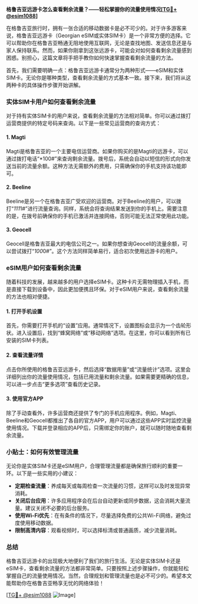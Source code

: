 **格鲁吉亚远游卡怎么查看剩余流量？——轻松掌握你的流量使用情况[[TG💪+ @esim1088](https://t.me/s/esim1088)]**

在格鲁吉亚旅行时，拥有一张合适的移动数据卡是必不可少的。对于许多游客来说，格鲁吉亚远游卡（Georgian eSIM或实体SIM卡）是一个非常方便的选择。它可以帮助你在格鲁吉亚畅通无阻地使用互联网，无论是查找地图、发送信息还是与家人保持联系。然而，如果你刚拿到这张远游卡，可能会对如何查看剩余流量感到困惑。别担心，这篇文章将手把手教你如何快速掌握查看剩余流量的方法。

首先，我们需要明确一点：格鲁吉亚远游卡通常分为两种形式——eSIM和实体SIM卡。无论你是哪种类型，查看剩余流量的方式基本一致。接下来，我们将从这两种卡的具体操作步骤开始讲解。

### 实体SIM卡用户如何查看剩余流量

对于持有实体SIM卡的用户来说，查看剩余流量的方法相对简单。你可以通过拨打运营商提供的特定号码来查询。以下是一些常见运营商的查询方式：

#### 1. Magti
Magti是格鲁吉亚的一个主要电信运营商。如果你购买的是Magti的远游卡，可以通过拨打电话“*100#”来查询剩余流量。拨号后，系统会自动以短信的形式向你发送当前的流量余额。这种方法无需额外的费用，只需确保你的手机支持该功能即可。

#### 2. Beeline
Beeline是另一个在格鲁吉亚广受欢迎的运营商。对于Beeline的用户，可以拨打“*111*1#”进行流量查询。同样，系统会将查询结果发送到你的手机上。需要注意的是，在拨号前确保你的手机已激活并连接网络，否则可能无法正常使用此功能。

#### 3. Geocell
Geocell是格鲁吉亚最大的电信公司之一。如果你想查询Geocell的流量余额，可以尝试拨打“*100*0#”。这个方法同样简单易行，适合初次使用远游卡的用户。

### eSIM用户如何查看剩余流量

随着科技的发展，越来越多的用户选择eSIM卡。这种卡片无需物理插入手机，而是直接下载到设备中，因此更加便携且环保。对于eSIM用户来说，查看剩余流量的方法也相对便捷。

#### 1. 打开手机设置
首先，你需要打开手机的“设置”应用。通常情况下，设置图标会显示为一个齿轮形状。进入设置后，找到“蜂窝网络”或“移动网络”选项。在这里，你可以看到所有已安装的SIM卡列表。

#### 2. 查看流量详情
点击你所使用的格鲁吉亚远游卡，然后选择“数据用量”或“流量统计”选项。这里会详细列出你的流量使用情况，包括已用流量和剩余流量。如果需要更精确的信息，可以进一步点击“更多选项”查看历史记录。

#### 3. 使用官方APP
除了手动查看外，许多运营商还提供了专门的手机应用程序。例如，Magti、Beeline和Geocell都推出了各自的官方APP，用户可以通过这些APP实时监控流量使用情况。下载并登录相应的APP后，只需绑定你的账户，就可以随时随地查看剩余流量。

### 小贴士：如何有效管理流量

无论你是实体SIM卡还是eSIM用户，合理管理流量都是确保旅行顺利的重要一环。以下是一些实用的小建议：

- **定期检查流量**：养成每天或每周检查一次流量的习惯，这样可以及时发现异常消耗。
- **关闭后台应用**：许多应用程序会在后台自动更新或同步数据，这会消耗大量流量。建议关闭不必要的后台服务。
- **使用Wi-Fi优先**：在有条件的情况下，尽量选择免费的公共Wi-Fi网络，避免过度使用移动数据。
- **限制高清内容**：观看视频时，可以选择标清或普通画质，减少流量消耗。

### 总结

格鲁吉亚远游卡的出现极大地便利了我们的旅行生活。无论是实体SIM卡还是eSIM卡，查看剩余流量的方法都非常简单。只要按照上述步骤操作，你就能轻松掌握自己的流量使用情况。当然，合理规划和管理流量也是必不可少的。希望本文能帮助你在格鲁吉亚畅享无忧的网络体验！

[[TG💪+ @esim1088](https://t.me/s/esim1088) ![Image](https://i.postimg.cc/4NQfJmqS/Snipaste-2025-05-13-00-14-12.png)]